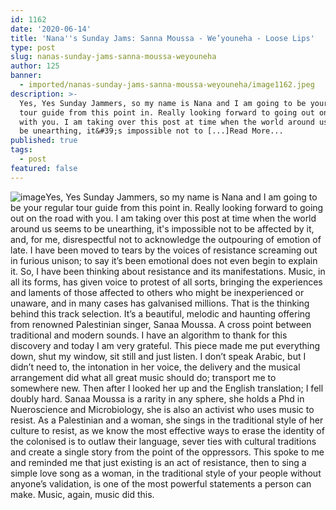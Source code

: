 ```yaml
---
id: 1162
date: '2020-06-14'
title: 'Nana''s Sunday Jams: Sanna Moussa - We’youneha - Loose Lips'
type: post
slug: nanas-sunday-jams-sanna-moussa-weyouneha
author: 125
banner:
  - imported/nanas-sunday-jams-sanna-moussa-weyouneha/image1162.jpeg
description: >-
  Yes, Yes Sunday Jammers, so my name is Nana and I am going to be your regular
  tour guide from this point in. Really looking forward to going out on the road
  with you. I am taking over this post at time when the world around us seems to
  be unearthing, it&#39;s impossible not to [...]Read More...
published: true
tags:
  - post
featured: false
---
```

![image](../imported/nanas-sunday-jams-sanna-moussa-weyouneha/image1162.jpeg)Yes, Yes Sunday Jammers, so my name is Nana and I am going to be your regular tour guide from this point in. Really looking forward to going out on the road with you. I am taking over this post at time when the world around us seems to be unearthing, it's impossible not to be affected by it, and, for me, disrespectful not to acknowledge the outpouring of emotion of late. I have been moved to tears by the voices of resistance screaming out in furious unison; to say it’s been emotional does not even begin to explain it. So, I have been thinking about resistance and its manifestations. Music, in all its forms, has given voice to protest of all sorts, bringing the experiences and laments of those affected to others who might be inexperienced or unaware, and in many cases has galvanised millions. That is the thinking behind this track selection. It’s a beautiful, melodic and haunting offering from renowned Palestinian singer, Sanaa Moussa. A cross point between traditional and modern sounds. I have an algorithm to thank for this discovery and today I am very grateful. This piece made me put everything down, shut my window, sit still and just listen. I don’t speak Arabic, but I didn’t need to, the intonation in her voice, the delivery and the musical arrangement did what all great music should do; transport me to somewhere new. Then after I looked her up and the English translation; I fell doubly hard. Sanaa Moussa is a rarity in any sphere, she holds a Phd in Nueroscience and Microbiology, she is also an activist who uses music to resist. As a Palestinian and a woman, she sings in the traditional style of her culture to resist, as we know the most effective ways to erase the identity of the colonised is to outlaw their language, sever ties with cultural traditions and create a single story from the point of the oppressors. This spoke to me and reminded me that just existing is an act of resistance, then to sing a simple love song as a woman, in the traditional style of your people without anyone’s validation, is one of the most powerful statements a person can make. Music, again, music did this.
